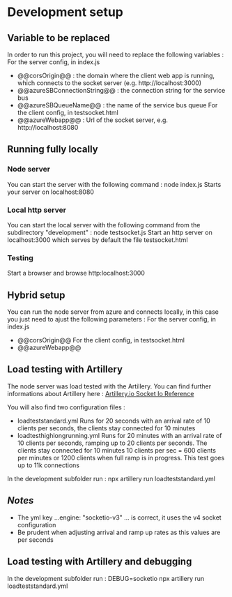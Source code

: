 # Development setup

## Variable to be replaced
In order to run this project, you will need to replace the following variables :
For the server config, in index.js 
- @@corsOrigin@@                : the domain where the client web app is running, which connects to the socket server (e.g. http://localhost:3000)
- @@azureSBConnectionString@@   : the connection string for the service bus
- @@azureSBQueueName@@          : the name of the service bus queue
For the client config, in testsocket.html
- @@azureWebapp@@               : Url of the socket server, e.g. http://localhost:8080

## Running fully locally

### Node server
You can start the server with the following command :
node index.js
Starts your server on localhost:8080

### Local http server
You can start the local server with the following command from the subdirectory "development" :
node testsocket.js
Start an http server on localhost:3000 which serves by default the file testsocket.html

### Testing
Start a browser and browse http:localhost:3000

## Hybrid setup
You can run the node server from azure and connects locally, in this case you just need to ajust the following parameters :
For the server config, in index.js
- @@corsOrigin@@
For the client config, in testsocket.html
- @@azureWebapp@@

## Load testing with Artillery
The node server was load tested with the Artillery.
You can find further informations about Artillery here :
[Artillery.io Socket Io Reference](https://www.artillery.io/docs/guides/guides/socketio-reference)

You will also find two configuration files :
- loadteststandard.yml
Runs for 20 seconds with an arrival rate of 10 clients per seconds, the clients stay connected for 10 minutes
- loadtesthighlongrunning.yml
Runs for 20 minutes with an arrival rate of 10 clients per seconds, ramping up to 20 clients per seconds. The clients stay connected for 10 minutes
10 clients per sec = 600 clients per minutes or 1200 clients when full ramp is in progress.
This test goes up to 11k connections

In the development subfolder run :
npx artillery run loadteststandard.yml

## _Notes_
- The yml key ...engine: "socketio-v3" ... is correct, it uses the v4 socket configuration
- Be prudent when adjusting arrival and ramp up rates as this values are per seconds

## Load testing with Artillery and debugging
In the development subfolder run :
DEBUG=socketio npx artillery run loadteststandard.yml
